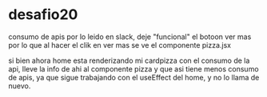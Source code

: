 # desafio20
consumo de apis
por lo leido en slack, deje "funcional" el botoon ver mas 
por lo que al hacer el clik en ver mas se ve el componente pizza.jsx

si bien ahora home esta renderizando mi cardpizza con el consumo de la api, lleve la info de ahi al componente pizza
y que asi tiene menos consumo de apis, ya que sigue trabajando con el useEffect del home, y no lo llama de nuevo.
